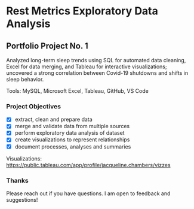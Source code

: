 # Rest Metrics Exploratory Data Analysis

## Portfolio Project No. 1

Analyzed long-term sleep trends using SQL for automated data cleaning, Excel for data merging, and Tableau for interactive visualizations; uncovered a strong correlation between Covid-19 shutdowns and shifts in sleep behavior.

Tools: MySQL, Microsoft Excel, Tableau, GitHub, VS Code

### Project Objectives

- [x] extract, clean and prepare data
- [x] merge and validate data from multiple sources
- [x] perform exploratory data analysis of dataset
- [x] create visualizations to represent relationships
- [x] document processes, analyses and summaries

Visualizations: <https://public.tableau.com/app/profile/jacqueline.chambers/vizzes>

### Thanks

Please reach out if you have questions. I am open to feedback and suggestions!
